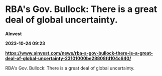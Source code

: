 # RBA's Gov. Bullock: There is a great deal of global uncertainty.
**AInvest**

**2023-10-24 09:23**

**https://www.ainvest.com/news/rba-s-gov-bullock-there-is-a-great-deal-of-global-uncertainty-23101000be28808fd104c640/**

RBA's Gov. Bullock: There is a great deal of global uncertainty.